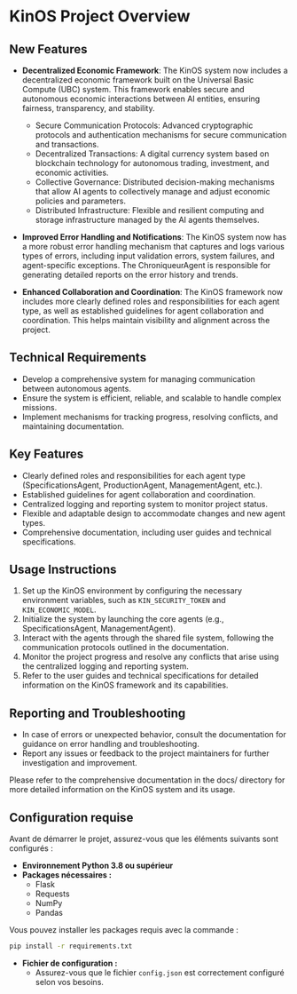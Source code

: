 # KinOS Project Overview

## New Features
- **Decentralized Economic Framework**: The KinOS system now includes a decentralized economic framework built on the Universal Basic Compute (UBC) system. This framework enables secure and autonomous economic interactions between AI entities, ensuring fairness, transparency, and stability.
  - Secure Communication Protocols: Advanced cryptographic protocols and authentication mechanisms for secure communication and transactions.
  - Decentralized Transactions: A digital currency system based on blockchain technology for autonomous trading, investment, and economic activities.
  - Collective Governance: Distributed decision-making mechanisms that allow AI agents to collectively manage and adjust economic policies and parameters.
  - Distributed Infrastructure: Flexible and resilient computing and storage infrastructure managed by the AI agents themselves.

- **Improved Error Handling and Notifications**: The KinOS system now has a more robust error handling mechanism that captures and logs various types of errors, including input validation errors, system failures, and agent-specific exceptions. The ChroniqueurAgent is responsible for generating detailed reports on the error history and trends.

- **Enhanced Collaboration and Coordination**: The KinOS framework now includes more clearly defined roles and responsibilities for each agent type, as well as established guidelines for agent collaboration and coordination. This helps maintain visibility and alignment across the project.

## Technical Requirements
- Develop a comprehensive system for managing communication between autonomous agents.
- Ensure the system is efficient, reliable, and scalable to handle complex missions.
- Implement mechanisms for tracking progress, resolving conflicts, and maintaining documentation.

## Key Features
- Clearly defined roles and responsibilities for each agent type (SpecificationsAgent, ProductionAgent, ManagementAgent, etc.).
- Established guidelines for agent collaboration and coordination.
- Centralized logging and reporting system to monitor project status.
- Flexible and adaptable design to accommodate changes and new agent types.
- Comprehensive documentation, including user guides and technical specifications.

## Usage Instructions
1. Set up the KinOS environment by configuring the necessary environment variables, such as `KIN_SECURITY_TOKEN` and `KIN_ECONOMIC_MODEL`.
2. Initialize the system by launching the core agents (e.g., SpecificationsAgent, ManagementAgent).
3. Interact with the agents through the shared file system, following the communication protocols outlined in the documentation.
4. Monitor the project progress and resolve any conflicts that arise using the centralized logging and reporting system.
5. Refer to the user guides and technical specifications for detailed information on the KinOS framework and its capabilities.

## Reporting and Troubleshooting
- In case of errors or unexpected behavior, consult the documentation for guidance on error handling and troubleshooting.
- Report any issues or feedback to the project maintainers for further investigation and improvement.

Please refer to the comprehensive documentation in the docs/ directory for more detailed information on the KinOS system and its usage.
## Configuration requise

Avant de démarrer le projet, assurez-vous que les éléments suivants sont configurés :

- **Environnement Python 3.8 ou supérieur**
- **Packages nécessaires :**
  - Flask
  - Requests 
  - NumPy
  - Pandas

Vous pouvez installer les packages requis avec la commande :
```bash
pip install -r requirements.txt
```

- **Fichier de configuration :**
  - Assurez-vous que le fichier `config.json` est correctement configuré selon vos besoins.
